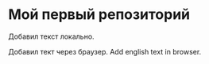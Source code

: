 ﻿# Мой первый репозиторий

Добавил текст локально.

Добавил тект через браузер. Add english text in browser.

